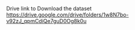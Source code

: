 Drive link to Download the dataset https://drive.google.com/drive/folders/1w8N7bo-v92zJ_qpmCdiQe7guD0Og8k0u
